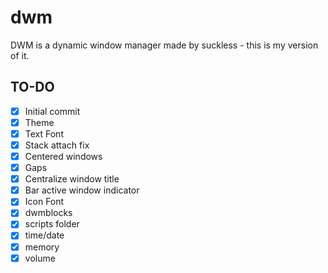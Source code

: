 # dwm
DWM is a dynamic window manager made by suckless - this is my version of it.

## TO-DO
- [X] Initial commit
- [X] Theme
- [X] Text Font
- [X] Stack attach fix
- [X] Centered windows
- [X] Gaps
- [X] Centralize window title
- [X] Bar active window indicator
- [X] Icon Font
- [X] dwmblocks
- [X] scripts folder
- [X] time/date
- [X] memory
- [X] volume
